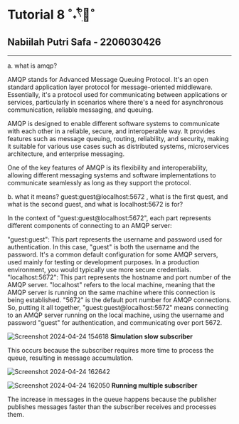 # Tutorial 8 ˚˖𓍢ִ໋🦢˚
## Nabiilah Putri Safa - 2206030426
-----------------------------------

a. what is amqp?

AMQP stands for Advanced Message Queuing Protocol. It's an open standard application layer protocol for message-oriented middleware. Essentially, it's a protocol used for communicating between applications or services, particularly in scenarios where there's a need for asynchronous communication, reliable messaging, and queuing.

AMQP is designed to enable different software systems to communicate with each other in a reliable, secure, and interoperable way. It provides features such as message queuing, routing, reliability, and security, making it suitable for various use cases such as distributed systems, microservices architecture, and enterprise messaging.

One of the key features of AMQP is its flexibility and interoperability, allowing different messaging systems and software implementations to communicate seamlessly as long as they support the protocol.

b. what it means? guest:guest@localhost:5672 , what is the first quest, and what is the second guest, and what is localhost:5672 is for? 

In the context of "guest:guest@localhost:5672", each part represents different components of connecting to an AMQP server:

"guest:guest": This part represents the username and password used for authentication. In this case, "guest" is both the username and the password. It's a common default configuration for some AMQP servers, used mainly for testing or development purposes. In a production environment, you would typically use more secure credentials.
"localhost:5672": This part represents the hostname and port number of the AMQP server. "localhost" refers to the local machine, meaning that the AMQP server is running on the same machine where this connection is being established. "5672" is the default port number for AMQP connections.
So, putting it all together, "guest:guest@localhost:5672" means connecting to an AMQP server running on the local machine, using the username and password "guest" for authentication, and communicating over port 5672.

![Screenshot 2024-04-24 154618](https://github.com/nabiilahputri13/html-portfolio/assets/124870275/68abe185-3fa8-4fbb-9dd8-dfab928d5ee7)
**Simulation slow subscriber**

This occurs because the subscriber requires more time to process the queue, resulting in message accumulation.

![Screenshot 2024-04-24 162642](https://github.com/nabiilahputri13/html-portfolio/assets/124870275/0e22e140-3484-472e-8b68-8a5f7a186399)

![Screenshot 2024-04-24 162050](https://github.com/nabiilahputri13/html-portfolio/assets/124870275/a5749ff7-f977-4fab-ab15-14b85f2452c0)
**Running multiple subscriber**

The increase in messages in the queue happens because the publisher publishes messages faster than the subscriber receives and processes them.